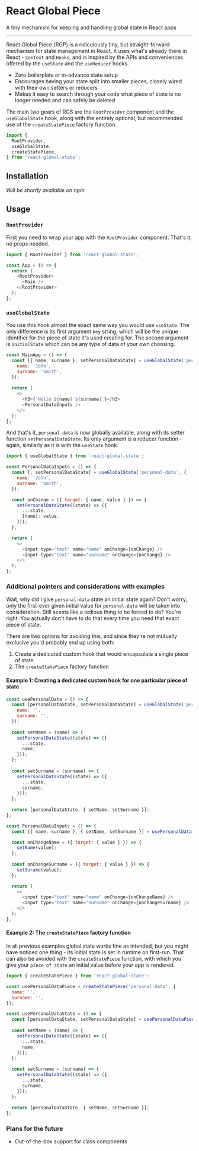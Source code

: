 # React Global Piece
A tiny mechanism for keeping and handling global state in React apps

-----------------

React Global Piece (RGP) is a ridiculously tiny, but straight-forward mechanism for state management in React. It uses what's already there in React - `Context` and `Hooks`, and is inspired by the APIs and conveniences offered by the `useState` and the `useReducer` hooks.

- Zero boilerplate or in-advance state setup
- Encourages having your state split into smaller pieces, closely wired with their own setters or reducers
- Makes it easy to search through your code what piece of state is no longer needed and can safely be deleted

The main two gears of RGS are the `RootProvider` component and the `useGlobalState` hook, along with the entirely optional, but recommended use of the `createStatePiece` factory function.

```javascript
import {
  RootProvider,
  useGlobalState,
  createStatePiece,
} from 'react-global-state';
```

## Installation
_Will be shortly available on npm_

## Usage
### `RootProvider`

First you need to wrap your app with the `RootProvider` component. That's it, no props needed.
```javascript
import { RootProvider } from 'react-global-state';

const App = () => {
  return (
    <RootProvider>
      <Main />
    </RootProvider>
  );
};
```

### `useGlobalState`
You use this hook almost the exact same way you would use `useState`. The only difference is its first argument `key` string, which will be the unique identifier for the piece of state it's used creating for. The second argument is `initialState` which can be any type of data of your own choosing.
```javascript
const MainApp = () => {
  const [{ name, surname }, setPersonalDataState] = useGlobalState('personal-data', {
    name: 'John',
    surname: 'Smith',
  });
  
  return (
    <>
      <h3>{`Hello ${name} ${surname}`}</h3>
      <PersonalDataInputs />
    </>
  );
};
```

And that's it, `personal-data` is now globally available, along with its setter function `setPersonalDataState`. Its only argument is a reducer function - again, similarly as it is with the `useState` hook.
```javascript
import { useGlobalState } from 'react-global-state';

const PersonalDataInputs = () => {
  const [, setPersonalDataState] = useGlobalState('personal-data', {
    name: 'John',
    surname: 'Smith',
  });

  const onChange = ({ target: { name, value } }) => {
    setPersonalDataState((state) => ({
      ...state,
      [name]: value,
    }));
  };

  return (
    <>
      <input type="text" name="name" onChange={onChange} />
      <input type="text" name="surname" onChange={onChange} />
    </>
  );
};
```

### Additional pointers and considerations with examples
Wait, why did I give `personal-data` state an initial state again? Don't worry, only the first-ever given initial value for `personal-data` will be taken into consideration.
Still seems like a tedious thing to be forced to do? You're right. You actually don't have to do that every time you need that exact piece of state.

There are two options for avoiding this, and since they're not mutually exclusive you'd probably end up using both:

1. Create a dedicated custom hook that would encapsulate a single piece of state
2. The `createStatePiece` factory function

#### Example 1: Creating a dedicated custom hook for one particular piece of state
```javascript
const usePersonalData = () => {
  const [personalDataState, setPersonalDataState] = useGlobalState('personal-data', {
    name: '',
    surname: '',
  });
  
  const setName = (name) => {
    setPersonalDataState((state) => ({
      ...state,
      name,
    }));
  };
  
  const setSurname = (surname) => {
    setPersonalDataState((state) => ({
      ...state,
      surname,
    }));
  };
  
  return [personalDataState, { setName, setSurname }];
};

const PersonalDataInputs = () => {
  const [{ name, surname }, { setName, setSurname }] = usePersonalData();

  const onChangeName = ({ target: { value } }) => {
    setName(value);
  };
  
  const onChangeSurname = ({ target: { value } }) => {
    setSurame(value);
  };

  return (
    <>
      <input type="text" name="name" onChange={onChangeName} />
      <input type="text" name="surname" onChange={onChangeSurname} />
    </>
  );
};
```

#### Example 2: The `createStatePiece` factory function
In all previous examples global state works fine as intended, but you might have noticed one thing - its initial state is set in runtime on first-run. That can also be avoided with the `createStatePiece` function, with which you give your `piece of state` an initial value before your app is rendered.
```javascript
import { createStatePiece } from 'react-global-state';

const usePersonalDataPiece = createStatePiece('personal-data', {
  name: '',
  surname: '',
});

const usePersonalDataState = () => {
  const [personalDataState, setPersonalDataState] = usePersonalDataPiece();
  
  const setName = (name) => {
    setPersonalDataState((state) => ({
      ...state,
      name,
    }));
  };
  
  const setSurname = (surname) => {
    setPersonalDataState((state) => ({
      ...state,
      surname,
    }));
  };
  
  return [personalDataState, { setName, setSurname }];
};
```

### Plans for the future
- Out-of-the-box support for class components
